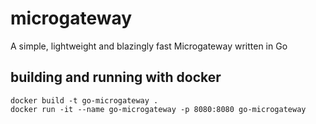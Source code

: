 # microgateway

A simple, lightweight and blazingly fast Microgateway written in Go

## building and running with docker

```
docker build -t go-microgateway .
docker run -it --name go-microgateway -p 8080:8080 go-microgateway
```